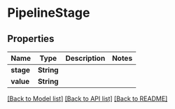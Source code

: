 # PipelineStage
## Properties

Name | Type | Description | Notes
------------ | ------------- | ------------- | -------------
**stage** | **String** |  | 
**value** | **String** |  | 

[[Back to Model list]](../README.md#documentation-for-models) [[Back to API list]](../README.md#documentation-for-api-endpoints) [[Back to README]](../README.md)

